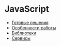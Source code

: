 # JavaScript

- [Готовые решения](./ready-solutions/ready-solutions.md)
- [Особенности работы](./features/features.md)
- [Библиотеки](./librarians.md)
- [Сервисы](./services.md)
